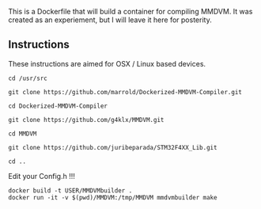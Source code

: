 This is a Dockerfile that will build a container for compiling MMDVM. It was created as an experiement, but I will leave it here for posterity.

## Instructions

These instructions are aimed for OSX / Linux based devices.

```
cd /usr/src

git clone https://github.com/marrold/Dockerized-MMDVM-Compiler.git

cd Dockerized-MMDVM-Compiler

git clone https://github.com/g4klx/MMDVM.git

cd MMDVM

git clone https://github.com/juribeparada/STM32F4XX_Lib.git

cd ..
```

Edit your Config.h !!!

```
docker build -t USER/MMDVMbuilder .
docker run -it -v $(pwd)/MMDVM:/tmp/MMDVM mmdvmbuilder make
```
